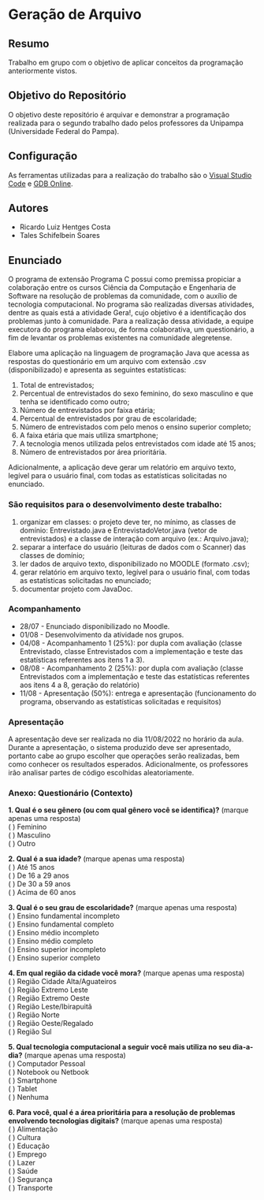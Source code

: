 # Geração de Arquivo

## Resumo
Trabalho em grupo com o objetivo de aplicar conceitos da programação anteriormente vistos.

## Objetivo do Repositório

O objetivo deste repositório é arquivar e demonstrar a programação realizada para o segundo trabalho dado pelos professores da Unipampa (Universidade Federal do Pampa).

## Configuração 

As ferramentas utilizadas para a realização do trabalho são o [Visual Studio Code](https://code.visualstudio.com/download) e [GDB Online](https://www.onlinegdb.com).

## Autores

* Ricardo Luiz Hentges Costa
* Tales Schifelbein Soares

## Enunciado 

O programa de extensão Programa C possui como premissa propiciar a colaboração entre os cursos Ciência da Computação e Engenharia de Software na resolução de problemas da comunidade, com o auxílio de tecnologia computacional. No programa são realizadas diversas atividades, dentre as quais está a atividade Gera!, cujo objetivo é a identificação dos problemas junto à comunidade. Para a realização dessa atividade, a equipe executora do programa elaborou, de forma colaborativa, um questionário, a fim de levantar os problemas existentes na comunidade alegretense.

Elabore uma aplicação na linguagem de programação Java que acessa as respostas do questionário em um arquivo com extensão .csv (disponibilizado) e apresenta as seguintes estatísticas:

1. Total de entrevistados;
2. Percentual de entrevistados do sexo feminino, do sexo masculino e que tenha se identificado como outro;
3. Número de entrevistados por faixa etária;
4. Percentual de entrevistados por grau de escolaridade;
5. Número de entrevistados com pelo menos o ensino superior completo;
6. A faixa etária que mais utiliza smartphone;
7. A tecnologia menos utilizada pelos entrevistados com idade até 15 anos;
8. Número de entrevistados por área prioritária.

Adicionalmente, a aplicação deve gerar um relatório em arquivo texto, legível para o usuário final, com todas as estatísticas solicitadas no enunciado.

### São requisitos para o desenvolvimento deste trabalho:

1. organizar em classes: o projeto deve ter, no mínimo, as classes de domínio: Entrevistado.java e EntrevistadoVetor.java (vetor de entrevistados) e a classe de interação com arquivo (ex.: Arquivo.java);
2. separar a interface do usuário (leituras de dados com o Scanner) das classes de domínio;
3. ler dados de arquivo texto, disponibilizado no MOODLE (formato .csv);
4. gerar relatório em arquivo texto, legível para o usuário final, com todas as estatísticas solicitadas no enunciado;
5. documentar projeto com JavaDoc.

### Acompanhamento

* 28/07 - Enunciado disponibilizado no Moodle.
* 01/08 - Desenvolvimento da atividade nos grupos.
* 04/08 - Acompanhamento 1 (25%): por dupla com avaliação (classe Entrevistado, classe Entrevistados com a implementação e teste das estatísticas referentes aos itens 1 a 3).
* 08/08 - Acompanhamento 2 (25%): por dupla com avaliação (classe Entrevistados com a implementação e teste das estatísticas referentes aos itens 4 a 8, geração do relatório)
* 11/08 - Apresentação (50%): entrega e apresentação (funcionamento do programa, observando as estatísticas solicitadas e requisitos)

### Apresentação

A apresentação deve ser realizada no dia 11/08/2022 no horário da aula. Durante a apresentação, o sistema produzido deve ser apresentado, portanto cabe ao grupo escolher que operações serão realizadas, bem como conhecer os resultados esperados. Adicionalmente, os professores irão analisar partes de código escolhidas aleatoriamente.

### Anexo: Questionário (Contexto)

<b>1. Qual é o seu gênero (ou com qual gênero você se identifica)?</b> (marque apenas uma resposta)
<br>
( ) Feminino 
<br>
( ) Masculino 
<br>
( ) Outro

<b>2. Qual é a sua idade?</b> (marque apenas uma resposta)
<br>
( ) Até 15 anos
<br>
( ) De 16 a 29 anos
<br>
( ) De 30 a 59 anos
<br>
( ) Acima de 60 anos

<b>3. Qual é o seu grau de escolaridade?</b> (marque apenas uma resposta)
<br>
( ) Ensino fundamental incompleto
<br>
( ) Ensino fundamental completo
<br>
( ) Ensino médio incompleto 
<br>
( ) Ensino médio completo
<br>
( ) Ensino superior incompleto
<br>
( ) Ensino superior completo

<b>4. Em qual região da cidade você mora?</b> (marque apenas uma resposta)
<br>
( ) Região Cidade Alta/Aguateiros 
<br>
( ) Região Extremo Leste
<br>
( ) Região Extremo Oeste 
<br>
( ) Região Leste/Ibirapuitã
<br>
( ) Região Norte 
<br>
( ) Região Oeste/Regalado
<br>
( ) Região Sul

<b>5. Qual tecnologia computacional a seguir você mais utiliza no seu dia-a-dia?</b> (marque apenas uma resposta)
<br>
( ) Computador Pessoal 
<br>
( ) Notebook ou Netbook
<br>
( ) Smartphone 
<br>
( ) Tablet
<br>
( ) Nenhuma

<b>6. Para você, qual é a área prioritária para a resolução de problemas envolvendo tecnologias digitais?</b> (marque apenas uma resposta)
<br>
( ) Alimentação 
<br>
( ) Cultura
<br>
( ) Educação 
<br>
( ) Emprego
<br>
( ) Lazer 
<br>
( ) Saúde
<br>
( ) Segurança 
<br>
( ) Transporte
